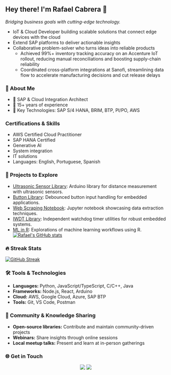 ## Hey there! I'm **Rafael Cabrera** 👋
*Bridging business goals with cutting-edge technology.*

- IoT & Cloud Developer building scalable solutions that connect edge devices with the cloud
- Extend SAP platforms to deliver actionable insights
- Collaborative problem-solver who turns ideas into reliable products
  - Achieved 99%+ inventory tracking accuracy on an Accenture IoT rollout, reducing manual reconciliations and boosting supply-chain reliability
  - Coordinated cross-platform integrations at Sanofi, streamlining data flow to accelerate manufacturing decisions and cut release delays

### 🌟 About Me

- 💼 SAP & Cloud Integration Architect
- 📅 15+ years of experience
- 🔧 Key Technologies: SAP S/4 HANA, BRIM, BTP, PI/PO, AWS

### Certifications & Skills

- AWS Certified Cloud Practitioner
- SAP HANA Certified
- Generative AI
- System integration
- IT solutions
- Languages: English, Portuguese, Spanish

### 🚀 Projects to Explore

- [Ultrasonic Sensor Library](https://github.com/meirarc/ultrasonic-sensor-library): Arduino library for distance measurement with ultrasonic sensors.
- [Button Library](https://github.com/meirarc/button-library): Debounced button input handling for embedded applications.
- [Web Scraping Notebook](https://github.com/meirarc/web-scraping-notebook): Jupyter notebook showcasing data extraction techniques.
- [IWDT Library](https://github.com/meirarc/iwdt-library): Independent watchdog timer utilities for robust embedded systems.
- [ML in R](https://github.com/meirarc/ml-in-r): Explorations of machine learning workflows using R.
[![Rafael's GitHub stats](https://github-readme-stats.vercel.app/api?username=meirarc&include_all_commits=true&count_private=true)](https://github.com/meirarc/github-readme-stats)

### 🔥 Streak Stats

[![GitHub Streak](https://github-readme-streak-stats.herokuapp.com?user=meirarc)](https://git.io/streak-stats)

### 🛠️ Tools & Technologies

- **Languages:** Python, JavaScript/TypeScript, C/C++, Java
- **Frameworks:** Node.js, React, Arduino
- **Cloud:** AWS, Google Cloud, Azure, SAP BTP
- **Tools:** Git, VS Code, Postman

### 🤝 Community & Knowledge Sharing

- **Open-source libraries:** Contribute and maintain community-driven projects
- **Webinars:** Share insights through online sessions
- **Local meetup talks:** Present and learn at in-person gatherings

### 🌐 Get in Touch
<div align="center">
  <a href="mailto:tokay_salmons.02@icloud.com"><img src="https://img.shields.io/badge/-Gmail-%23333?style=for-the-badge&logo=gmail&logoColor=white" target="_blank"></a>
  <a href="https://www.linkedin.com/in/rafael-m-cabrera/" target="_blank"><img src="https://img.shields.io/badge/-LinkedIn-%230077B5?style=for-the-badge&logo=linkedin&logoColor=white" target="_blank"></a>
</div>
